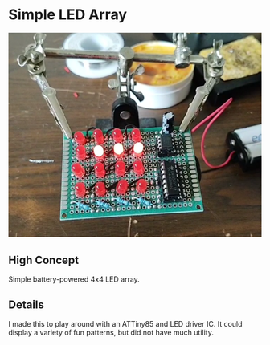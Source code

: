 # Simple LED Array

![Simple LED Array](/assets/images/projpic3-1.png)

## High Concept
Simple battery-powered 4x4 LED array.

## Details
I made this to play around with an ATTiny85 and LED driver IC. It could display a variety of fun patterns, but did not have much utility.
